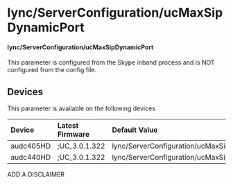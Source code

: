 ﻿---
description: lync/ServerConfiguration/ucMaxSipDynamicPort
search:
    keywords: ['lync','ServerConfiguration','ucMaxSipDynamicPort']
---

# lync/ServerConfiguration/ucMaxSipDynamicPort

#### lync/ServerConfiguration/ucMaxSipDynamicPort

This parameter is configured from the Skype inband process and is NOT configured from the config file.



## Devices
This parameter is available on the following devices

| Device | Latest Firmware | Default Value |
|:---|:---|:---|
| audc405HD | ;UC_3.0.1.322 | lync/ServerConfiguration/ucMaxSipDynamicPort=7102 
| audc440HD | ;UC_3.0.1.322 | lync/ServerConfiguration/ucMaxSipDynamicPort=7102 

ADD A DISCLAIMER
